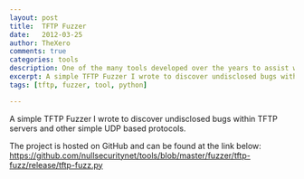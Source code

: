 ```yaml
---
layout: post
title:  TFTP Fuzzer
date:   2012-03-25
author: TheXero
comments: true
categories: tools
description: One of the many tools developed over the years to assist with the discovery of vulnerabilities within closed-source software. This tool is targeted specificly to server-side TFTP.
excerpt: A simple TFTP Fuzzer I wrote to discover undisclosed bugs within TFTP servers and other simple UDP based protocols. The project is hosted on GitHub and can be found at...
tags: [tftp, fuzzer, tool, python]

---
```


A simple TFTP Fuzzer I wrote to discover undisclosed bugs within TFTP servers and other simple UDP based protocols.

The project is hosted on GitHub and can be found at the link below:
<a href="https://github.com/nullsecuritynet/tools/blob/master/fuzzer/tftp-fuzz/release/tftp-fuzz.py" target="_blank">https://github.com/nullsecuritynet/tools/blob/master/fuzzer/tftp-fuzz/release/tftp-fuzz.py</a>
